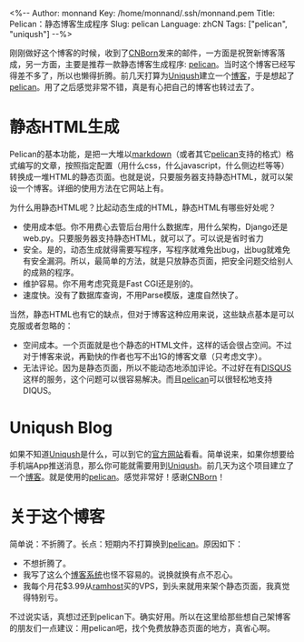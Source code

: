 <%--
Author: monnand
Key: /home/monnand/.ssh/monnand.pem
Title: Pelican：静态博客生成程序
Slug: pelican
Language: zhCN
Tags: ["pelican", "uniqush"]
--%>

刚刚做好这个博客的时候，收到了[CNBorn](http://cnborn.net)发来的邮件，一方面是祝贺新博客落成，另一方面，主要是推荐一款静态博客生成程序:
[pelican](http://pelican.readthedocs.org)。当时这个博客已经写得差不多了，所以也懒得折腾。前几天打算为[Uniqush](http://uniqush.org)建立一个[博客](http://blog.uniqush.org)，于是想起了[pelican](http://pelican.readthedocs.org)。用了之后感觉非常不错，真是有心把自己的博客也转过去了。

# 静态HTML生成 #

Pelican的基本功能，是把一大堆以[markdown](http://daringfireball.net/projects/markdown/)（或者其它[pelican](http://pelican.readthedocs.org)支持的格式）格式编写的文章，按照指定配置（用什么css，什么javascript，什么侧边栏等等）转换成一堆HTML的静态页面。也就是说，只要服务器支持静态HTML，就可以架设一个博客。详细的使用方法在它网站上有。

为什么用静态HTML呢？比起动态生成的HTML，静态HTML有哪些好处呢？

- 使用成本低。你不用费心去管后台用什么数据库，用什么架构，Django还是web.py。只要服务器支持静态HTML，就可以了。可以说是省时省力
- 安全。是的，动态生成就得需要写程序，写程序就难免出bug，出bug就难免有安全漏洞。所以，最简单的方法，就是只放静态页面，把安全问题交给别人的成熟的程序。
- 维护容易。你不用考虑究竟是Fast CGI还是别的。
- 速度快。没有了数据库查询，不用Parse模版，速度自然快了。

当然，静态HTML也有它的缺点，但对于博客这种应用来说，这些缺点基本是可以克服或者忽略的：

- 空间成本。一个页面就是也个静态的HTML文件，这样的话会很占空间。不过对于博客来说，再勤快的作者也写不出1G的博客文章（只考虑文字）。
- 无法评论。因为是静态页面，所以不能动态地添加评论。不过好在有[DISQUS](http://disqus.com)这样的服务，这个问题可以很容易解决。而且[pelican](http://pelican.readthedocs.org)可以很轻松地支持DIQUS。

# Uniqush Blog #

如果不知道[Uniqush](http://uniqush.org)是什么，可以到它的[官方网站](http://uniqush.org)看看。简单说来，如果你想要给手机端App推送消息，那么你可能就需要用到[Uniqush](http://uniqush.org)。前几天为这个项目建立了一个[博客](http://blog.uniqush.org)。就是使用的[pelican](http://pelican.readthedocs.org)。感觉非常好！感谢[CNBorn](http://cnborn.net)！

# 关于这个博客 #

简单说：不折腾了。长点：短期内不打算换到[pelican](http://pelican.readthedocs.org)。原因如下：

- 不想折腾了。
- 我写了这么个[博客系统](http://github.com/monnand/myblog)也怪不容易的。说换就换有点不忍心。
- 我每个月花$3.99从[ramhost](http://ramhost.us)买的VPS，到头来就用来架个静态页面，我真觉得特别亏。

不过说实话，真想过还到pelican下。确实好用。所以在这里给那些想自己架博客的朋友们一点建议：用pelican吧，找个免费放静态页面的地方，真省心啊。

